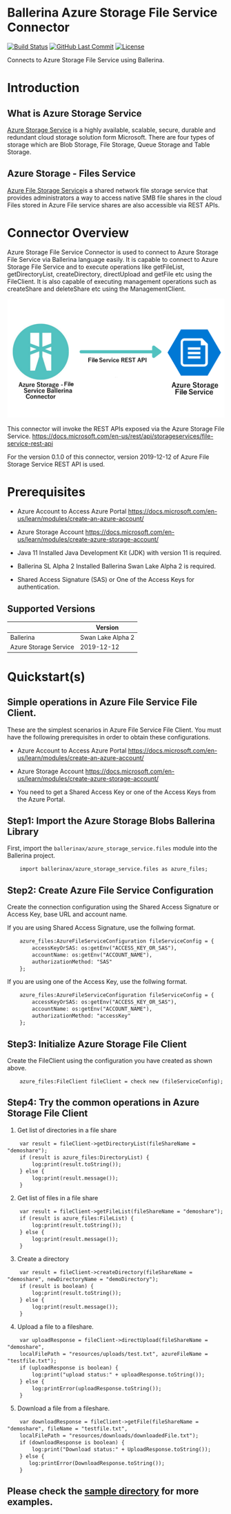 
# Ballerina Azure Storage File Service Connector

[![Build Status](https://github.com/ballerina-platform/module-ballerinax-azure-storage-service/workflows/CI/badge.svg)](https://github.com/ballerina-platform/module-ballerinax-azure-storage-service/actions?query=workflow%3ACI)
[![GitHub Last Commit](https://img.shields.io/github/last-commit/ballerina-platform/module-ballerinax-azure-storage-service.svg)](https://github.com/ballerina-platform/module-ballerinax-azure-storage-service/commits/master)
[![License](https://img.shields.io/badge/License-Apache%202.0-blue.svg)](https://opensource.org/licenses/Apache-2.0)


Connects to Azure Storage File Service using Ballerina.

# Introduction

## What is Azure Storage Service

[Azure Storage Service](https://docs.microsoft.com/en-us/azure/storage/common/storage-introduction) is a highly 
available, scalable, secure, durable and redundant cloud storage solution form Microsoft. There are four types of 
storage which are Blob Storage, File Storage, Queue Storage and Table Storage.

## Azure Storage - Files Service

[Azure File Storage Service](https://docs.microsoft.com/en-us/azure/storage/files/storage-files-introduction)is a shared network file storage service that provides administrators a way to access native SMB file shares in the cloud
Files stored in Azure File service shares are also accessible via REST APIs. 

# Connector Overview

Azure Storage File Service Connector is used to connect to Azure Storage File Service via Ballerina language easily. It is capable to connect to Azure Storage File Service and to execute operations like getFileList, getDirectoryList, createDirectory, directUpload and getFile etc using the FileClient. It is also capable of executing management operations such as createShare and deleteShare etc using the ManagementClient.

![image](docs/images/AzureFileServiceConnectorOverviewImage.png)

This connector will invoke the REST APIs exposed via the Azure Storage File Service. https://docs.microsoft.com/en-us/rest/api/storageservices/file-service-rest-api

For the version 0.1.0 of this connector, version 2019-12-12 of Azure File Storage Service REST API is used.

# Prerequisites

* Azure Account to Access Azure Portal https://docs.microsoft.com/en-us/learn/modules/create-an-azure-account/

* Azure Storage Account https://docs.microsoft.com/en-us/learn/modules/create-azure-storage-account/

* Java 11 Installed
Java Development Kit (JDK) with version 11 is required.

* Ballerina SL Alpha 2 Installed
Ballerina Swan Lake Alpha 2 is required. 

* Shared Access Signature (SAS) or One of the Access Keys for authentication. 


## Supported Versions

|                      |  Version           |
|----------------------|------------------- |
| Ballerina            | Swan Lake Alpha 2  |
| Azure Storage Service|     2019-12-12     |

# Quickstart(s)

## Simple operations in Azure File Service File Client.
These are the simplest scenarios in Azure File Service File Client. You must have the following prerequisites in order 
to obtain these configurations.

* Azure Account to Access Azure Portal https://docs.microsoft.com/en-us/learn/modules/create-an-azure-account/

* Azure Storage Account https://docs.microsoft.com/en-us/learn/modules/create-azure-storage-account/

* You need to get a Shared Access Key or one of the Access Keys from the Azure Portal.


## Step1: Import the Azure Storage Blobs Ballerina Library

First, import the `ballerinax/azure_storage_service.files` module into the Ballerina project. 

```ballerina
    import ballerinax/azure_storage_service.files as azure_files;
```

## Step2: Create Azure File Service Configuration

Create the connection configuration using the Shared Access Signature or Access Key, base URL and account name.

If you are using Shared Access Signature, use the follwing format.

```ballerina
    azure_files:AzureFileServiceConfiguration fileServiceConfig = {
        accessKeyOrSAS: os:getEnv("ACCESS_KEY_OR_SAS"),
        accountName: os:getEnv("ACCOUNT_NAME"),
        authorizationMethod: "SAS"
    };
```

If you are using one of the Access Key, use the follwing format.

```ballerina
    azure_files:AzureFileServiceConfiguration fileServiceConfig = {
        accessKeyOrSAS: os:getEnv("ACCESS_KEY_OR_SAS"),
        accountName: os:getEnv("ACCOUNT_NAME"),
        authorizationMethod: "accessKey"
    };
```

## Step3: Initialize Azure Storage File Client 

Create the FileClient using the configuration you have created as shown above.

```ballerina
    azure_files:FileClient fileClient = check new (fileServiceConfig);
```

## Step4: Try the common operations in Azure Storage File Client

1. Get list of directories in a file share

```ballerina
    var result = fileClient->getDirectoryList(fileShareName = "demoshare");
    if (result is azure_files:DirectoryList) {
        log:print(result.toString());
    } else {
        log:print(result.message());
    }
```

2. Get list of files in a file share

```ballerina
    var result = fileClient->getFileList(fileShareName = "demoshare");
    if (result is azure_files:FileList) {
        log:print(result.toString());
    } else {
        log:print(result.message());
    }
```

3. Create a directory

```ballerina
    var result = fileClient->createDirectory(fileShareName = "demoshare", newDirectoryName = "demoDirectory");
    if (result is boolean) {
        log:print(result.toString());
    } else {
        log:print(result.message());
    }
```

4. Upload a file to a fileshare.

```ballerina
    var uploadResponse = fileClient->directUpload(fileShareName = "demoshare", 
    localFilePath = "resources/uploads/test.txt", azureFileName = "testfile.txt");
    if (uploadResponse is boolean) {
        log:print("upload status:" + uploadResponse.toString());
    } else {
        log:printError(uploadResponse.toString()); 
    }
```

5. Download a file from a fileshare.
```ballerina
    var downloadResponse = fileClient->getFile(fileShareName = "demoshare", fileName = "testfile.txt",
    localFilePath = "resources/downloads/downloadedFile.txt");
    if (downloadResponse is boolean) {
        log:print("Download status:" + UploadResponse.toString());
    } else {
       log:printError(DownloadResponse.toString());
    }
```

## Please check the [sample directory](https://github.com/ballerina-platform/module-ballerinax-azure-storage-service/tree/main/modules/files/samples) for more examples.
